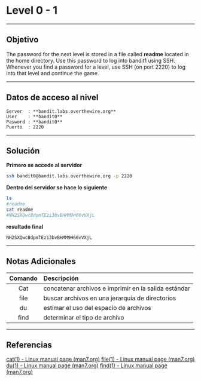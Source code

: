 # Level 0 - 1
---
## Objetivo 
The password for the next level is stored in a file called **readme** located in the home directory. Use this password to log into bandit1 using SSH. Whenever you find a password for a level, use SSH (on port 2220) to log into that level and continue the game.

---
## Datos de acceso al nivel 

```
Server  : **bandit.labs.overthewire.org**
User    : **bandit0**
Pasword : **bandit0**
Puerto  : 2220
```
---
## Solución 

**Primero se accede al servidor**
```bash
ssh bandit0@bandit.labs.overthewire.org -p 2220
```


**Dentro del servidor se hace lo siguiente**
```bash
ls
#readme 
cat readme
#NH2SXQwcBdpmTEzi3bvBHMM9H66vVXjL
```

**resultado final**
```
NH2SXQwcBdpmTEzi3bvBHMM9H66vVXjL
```

---
## Notas Adicionales 

|**Comando** | **Descripción** |
|:---------:|:-------------|
| Cat | concatenar archivos e imprimir en la salida estándar |
| file | buscar archivos en una jerarquía de directorios |
| du | estimar el uso del espacio de archivos |
| find | determinar el tipo de archivo|

---
## Referencias 
[cat(1) - Linux manual page (man7.org)](https://man7.org/linux/man-pages/man1/cat.1.html)
[file(1) - Linux manual page (man7.org)](https://man7.org/linux/man-pages/man1/file.1.html)
[du(1) - Linux manual page (man7.org)](https://man7.org/linux/man-pages/man1/du.1.html)
[find(1) - Linux manual page (man7.org)](https://man7.org/linux/man-pages/man1/find.1.html)

